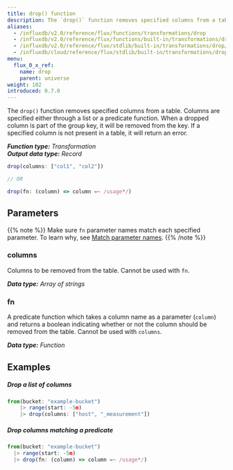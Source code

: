 ```yaml
---
title: drop() function
description: The `drop()` function removes specified columns from a table.
aliases:
  - /influxdb/v2.0/reference/flux/functions/transformations/drop
  - /influxdb/v2.0/reference/flux/functions/built-in/transformations/drop/
  - /influxdb/v2.0/reference/flux/stdlib/built-in/transformations/drop/
  - /influxdb/cloud/reference/flux/stdlib/built-in/transformations/drop/
menu:
  flux_0_x_ref:
    name: drop
    parent: universe
weight: 102
introduced: 0.7.0
---
```


The `drop()` function removes specified columns from a table.
Columns are specified either through a list or a predicate function.
When a dropped column is part of the group key, it will be removed from the key.
If a specified column is not present in a table, it will return an error.

_**Function type:** Transformation_  
_**Output data type:** Record_

```js
drop(columns: ["col1", "col2"])

// OR

drop(fn: (column) => column =~ /usage*/)
```

## Parameters

{{% note %}}
Make sure `fn` parameter names match each specified parameter. To learn why, see [Match parameter names](/flux/v0.x/spec/data-model/#match-parameter-names).
{{% /note %}}

### columns

Columns to be removed from the table.
Cannot be used with `fn`.

_**Data type:** Array of strings_

### fn

A predicate function which takes a column name as a parameter (`column`) and returns
a boolean indicating whether or not the column should be removed from the table.
Cannot be used with `columns`.

_**Data type:** Function_

## Examples

##### Drop a list of columns

```js
from(bucket: "example-bucket")
	|> range(start: -5m)
	|> drop(columns: ["host", "_measurement"])
```

##### Drop columns matching a predicate

```js
from(bucket: "example-bucket")
  |> range(start: -5m)
  |> drop(fn: (column) => column =~ /usage*/)
```

